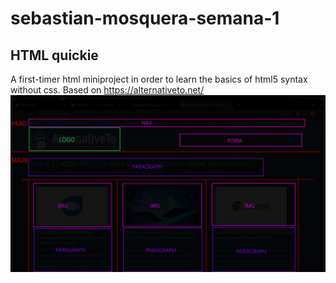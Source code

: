 # sebastian-mosquera-semana-1
## HTML quickie
A first-timer html miniproject in order to learn the basics of html5 syntax without css. Based on https://alternativeto.net/
![](/image/imagenbase.png)

